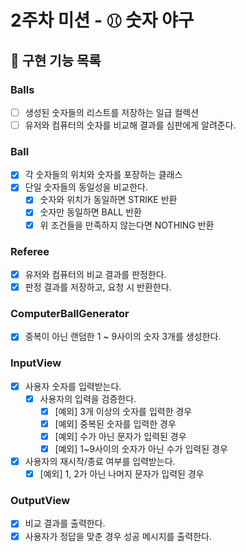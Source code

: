 # 2주차 미션 - ⚾︎ 숫자 야구

## 🚀 구현 기능 목록

### Balls

- [ ] 생성된 숫자들의 리스트를 저장하는 일급 컬렉션
- [ ] 유저와 컴퓨터의 숫자를 비교해 결과를 심판에게 알려준다.

### Ball

- [x] 각 숫자들의 위치와 숫자를 포장하는 클래스
- [x] 단일 숫자들의 동일성을 비교한다.
    - [x] 숫자와 위치가 동일하면 STRIKE 반환
    - [x] 숫자만 동일하면 BALL 반환
    - [x] 위 조건들을 만족하지 않는다면 NOTHING 반환

### Referee

- [x] 유저와 컴퓨터의 비교 결과를 판정한다.
- [x] 판정 결과를 저장하고, 요청 시 반환한다.

### ComputerBallGenerator

- [x] 중복이 아닌 랜덤한 1 ~ 9사이의 숫자 3개를 생성한다.

### InputView

- [x] 사용자 숫자를 입력받는다.
    - [x] 사용자의 입력을 검증한다.
        - [x] [예외] 3개 이상의 숫자를 입력한 경우
        - [x] [예외] 중복된 숫자를 입력한 경우
        - [x] [예외] 수가 아닌 문자가 입력된 경우
        - [x] [예외] 1~9사이의 숫자가 아닌 수가 입력된 경우
- [x] 사용자의 재시작/종료 여부를 입력받는다.
    - [x] [예외] 1, 2가 아닌 나머지 문자가 입력된 경우

### OutputView

- [x] 비교 결과를 출력한다.
- [x] 사용자가 정답을 맞춘 경우 성공 메시지를 출력한다.
